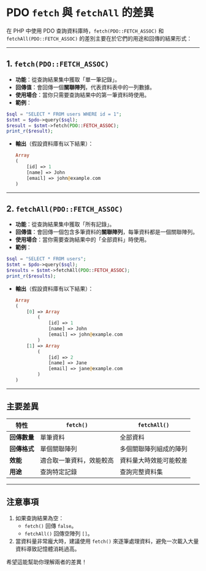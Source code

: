# PDO `fetch` 與 `fetchAll` 的差異

在 PHP 中使用 PDO 查詢資料庫時，`fetch(PDO::FETCH_ASSOC)` 和 `fetchAll(PDO::FETCH_ASSOC)` 的差別主要在於它們的用途和回傳的結果形式：

---

## **1. `fetch(PDO::FETCH_ASSOC)`**
- **功能**：從查詢結果集中獲取「單一筆記錄」。
- **回傳值**：會回傳一個**關聯陣列**，代表資料表中的一列數據。
- **使用場合**：當你只需要查詢結果中的第一筆資料時使用。
- **範例**：

```php
$sql = "SELECT * FROM users WHERE id = 1";
$stmt = $pdo->query($sql);
$result = $stmt->fetch(PDO::FETCH_ASSOC);
print_r($result);
```

- **輸出**（假設資料庫有以下結果）：
  ```php
  Array
  (
      [id] => 1
      [name] => John
      [email] => john@example.com
  )
  ```

---

## **2. `fetchAll(PDO::FETCH_ASSOC)`**
- **功能**：從查詢結果集中獲取「所有記錄」。
- **回傳值**：會回傳一個包含多筆資料的**關聯陣列**，每筆資料都是一個關聯陣列。
- **使用場合**：當你需要查詢結果中的「全部資料」時使用。
- **範例**：

```php
$sql = "SELECT * FROM users";
$stmt = $pdo->query($sql);
$results = $stmt->fetchAll(PDO::FETCH_ASSOC);
print_r($results);
```

- **輸出**（假設資料庫有以下結果）：
  ```php
  Array
  (
      [0] => Array
          (
              [id] => 1
              [name] => John
              [email] => john@example.com
          )
      [1] => Array
          (
              [id] => 2
              [name] => Jane
              [email] => jane@example.com
          )
  )
  ```

---

## **主要差異**

| 特性                     | `fetch()`                     | `fetchAll()`                 |
|--------------------------|-------------------------------|------------------------------|
| **回傳數量**              | 單筆資料                     | 全部資料                    |
| **回傳格式**              | 單個關聯陣列                | 多個關聯陣列組成的陣列     |
| **效能**                 | 適合取一筆資料，效能較高     | 資料量大時效能可能較差     |
| **用途**                 | 查詢特定記錄                | 查詢完整資料集             |

---

## **注意事項**

1. 如果查詢結果為空：
   - `fetch()` 回傳 `false`。
   - `fetchAll()` 回傳空陣列 `[]`。
2. 當資料量非常龐大時，建議使用 `fetch()` 來逐筆處理資料，避免一次載入大量資料導致記憶體消耗過高。

希望這能幫助你理解兩者的差異！

